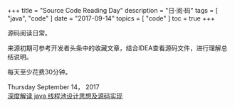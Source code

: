 +++
title = "Source Code Reading Day"
description = "日·阅·码"
tags = [
    "java",
    "code"
]
date = "2017-09-14"
topics = [
    "code"
]
toc = true
+++

源码阅读日常。 
<!--more-->

来源初期可参考开发者头条中的收藏文章，结合IDEA查看源码文件，进行理解总结说明。

每天至少花费30分钟。

Thursday September 14， 2017</br>
[深度解读 java 线程池设计思想及源码实现](https://hongjiev.github.io/2017/09/05/java-thread-pool/)

